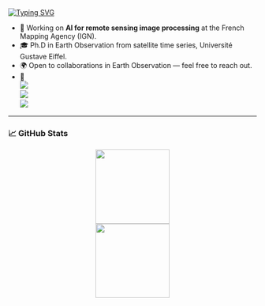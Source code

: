 ## 
[![Typing SVG](https://readme-typing-svg.demolab.com?font=Fira+Code&size=30&pause=1000&color=247827&width=435&lines=Hello+there%2C+👋)](https://git.io/typing-svg)


- :seedling: Working on **AI for remote sensing image processing** at the French Mapping Agency (IGN).
- :mortar_board: Ph.D in Earth Observation from satellite time series, Université Gustave Eiffel.
- :earth_africa: Open to collaborations in Earth Observation — feel free to reach out.
- :link: <br>
<a href="https://fr.linkedin.com/in/agarioud" target="_blank"><img src="https://img.shields.io/badge/LinkedIn-0077B5?style=for-the-badge&logo=linkedin&logoColor=white" /></a><br>
<a href="https://www.researchgate.net/profile/Anatol-Garioud" target="_blank"><img src="https://img.shields.io/badge/Research_Gate-00CCBB.svg?&style=for-the-badge&logo=ResearchGate&logoColor=white" /></a><br>
<a href="https://scholar.google.fr/citations?user=6c9QX2AAAAAJ&hl=fr" target="_blank"><img src="https://img.shields.io/badge/Google_Scholar-4285F4?style=for-the-badge&logo=google-scholar&logoColor=white" /></a>

---

### 📈 GitHub Stats
<div align="center">
  <a href="https://github.com/agarioud">
    <img height="150px" src="https://github-readme-stats-git-masterorgs-github-readme-stats-team.vercel.app/api?username=agarioud&include_orgs=true&theme=onedark&show_icons=true" />
  </a>
  <br>
  <a href="https://github.com/anuraghazra/github-readme-stats">
    <img height="150px" src="http://github-readme-streak-stats.herokuapp.com?user=agarioud&theme=onedark&date_format=M%20j%5B%2C%20Y%5D&ring=B26E42" />
  </a>
</div>
